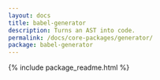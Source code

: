 ```yaml
---
layout: docs
title: babel-generator
description: Turns an AST into code.
permalink: /docs/core-packages/generator/
package: babel-generator
---
```


{% include package_readme.html %}
